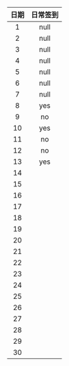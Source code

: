 | 日期 | 日常签到 |
| :--: | :------: |
|  1   |   null   |
|  2   |   null   |
|  3   |   null   |
|  4   |   null   |
|  5   |   null   |
|  6   |   null   |
|  7   |   null   |
|  8   |   yes    |
|  9   |   no     |
|  10  |   yes    |
|  11  |   no     |
|  12  |   no     |
|  13  |   yes    |
|  14  |          |
|  15  |          |
|  16  |          |
|  17  |          |
|  18  |          |
|  19  |          |
|  20  |          |
|  21  |          |
|  22  |          |
|  23  |          |
|  24  |          |
|  25  |          |
|  26  |          |
|  27  |          |
|  28  |          |
|  29  |          |
|  30  |          |
